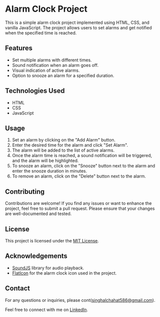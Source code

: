 # Alarm Clock Project

This is a simple alarm clock project implemented using HTML, CSS, and vanilla JavaScript. The project allows users to set alarms and get notified when the specified time is reached.

## Features

- Set multiple alarms with different times.
- Sound notification when an alarm goes off.
- Visual indication of active alarms.
- Option to snooze an alarm for a specified duration.

## Technologies Used

- HTML
- CSS
- JavaScript

## Usage

1. Set an alarm by clicking on the "Add Alarm" button.
2. Enter the desired time for the alarm and click "Set Alarm".
3. The alarm will be added to the list of active alarms.
4. Once the alarm time is reached, a sound notification will be triggered, and the alarm will be highlighted.
5. To snooze an alarm, click on the "Snooze" button next to the alarm and enter the snooze duration in minutes.
6. To remove an alarm, click on the "Delete" button next to the alarm.

## Contributing

Contributions are welcome! If you find any issues or want to enhance the project, feel free to submit a pull request. Please ensure that your changes are well-documented and tested.

## License

This project is licensed under the [MIT License](LICENSE).

## Acknowledgements

- [SoundJS](https://createjs.com/soundjs) library for audio playback.
- [FlatIcon](https://www.flaticon.com) for the alarm clock icon used in the project.

## Contact

For any questions or inquiries, please cont(singhalchahat586@gmail.com).

Feel free to connect with me on [LinkedIn](https://www.linkedin.com/in/chahat-singhal-89a940235/).
